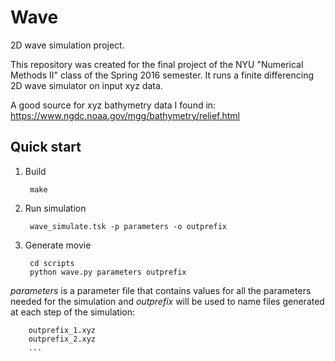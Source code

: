 # Wave
2D wave simulation project.

This repository was created for the final project of the NYU "Numerical Methods II" class of the Spring 2016 semester.
It runs a finite differencing 2D wave simulator on input xyz data.

A good source for xyz bathymetry data I found in:
https://www.ngdc.noaa.gov/mgg/bathymetry/relief.html

Quick start
-----------

1. Build

        make

2. Run simulation

        wave_simulate.tsk -p parameters -o outprefix

3. Generate movie

        cd scripts
        python wave.py parameters outprefix


*parameters* is a parameter file that contains values for all the parameters needed for the simulation
and *outprefix* will be used to name files generated at each step of the simulation:

        outprefix_1.xyz
        outprefix_2.xyz
        ...
